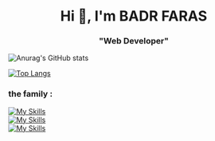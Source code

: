 
<h1 align="center">Hi 👋, I'm BADR FARAS</h1>
<h3 align="center"> "Web Developer" </h3>


![Anurag's GitHub stats](https://github-readme-stats.vercel.app/api?username=cd-badr&show_icons=true&theme=transparent)

[![Top Langs](https://github-readme-stats.vercel.app/api/top-langs/?username=cd-badr&layout=donut&show_icons=true&theme=transparent)](https://github.com/anuraghazra/github-readme-stats)

<h3 align="left">the family :</h3>

[![My Skills](https://skillicons.dev/icons?i=html,css,sass,js,typescript,python,c)](https://skillicons.dev)
<br>
[![My Skills](https://skillicons.dev/icons?i=bootstrap,tailwind,react,laravel,next)](https://skillicons.dev)
<br>
[![My Skills](https://skillicons.dev/icons?i=vscode,bash,git,npm,linux,figma,docker)](https://skillicons.dev)





<!--
**cd-badr/cd-badr** is a ✨ _special_ ✨ repository because its `README.md` (this file) appears on your GitHub profile.

Here are some ideas to get you started:

- 🔭 I’m currently working on ...
- 🌱 I’m currently learning ...
- 👯 I’m looking to collaborate on ...
- 🤔 I’m looking for help with ...
- 💬 Ask me about ...
- 📫 How to reach me: ...
- 😄 Pronouns: ...
- ⚡ Fun fact: ...
-->
